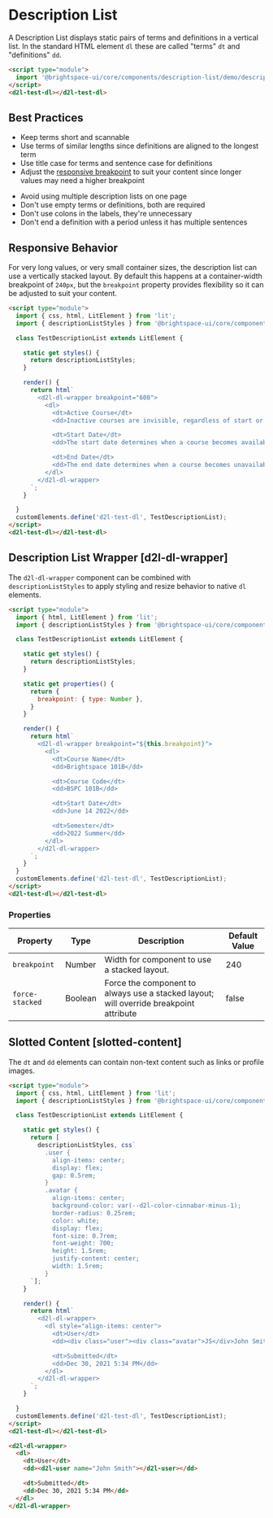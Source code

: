 # Description List
A Description List displays static pairs of terms and definitions in a vertical list. In the standard HTML element `dl` these are called "terms" `dt` and "definitions" `dd`.

<!-- docs: demo -->
```html
<script type="module">
  import '@brightspace-ui/core/components/description-list/demo/description-list-test.js';
</script>
<d2l-test-dl></d2l-test-dl>
```

## Best Practices

<!-- docs: start best practices -->
<!-- docs: start dos -->
* Keep terms short and scannable
* Use terms of similar lengths since definitions are aligned to the longest term
* Use title case for terms and sentence case for definitions
* Adjust the [responsive breakpoint](#responsive-behavior) to suit your content since longer values may need a higher breakpoint
<!-- docs: end dos -->

<!-- docs: start donts -->
* Avoid using multiple description lists on one page
* Don't use empty terms or definitions, both are required
* Don't use colons in the labels, they're unnecessary
* Don't end a definition with a period unless it has multiple sentences
<!-- docs: end donts -->
<!-- docs: end best practices -->

## Responsive Behavior
For very long values, or very small container sizes, the description list can use a vertically stacked layout. By default this happens at a container-width breakpoint of `240px`, but the `breakpoint` property provides flexibility so it can be adjusted to suit your content.

<!-- docs: demo -->
```html
<script type="module">
  import { css, html, LitElement } from 'lit';
  import { descriptionListStyles } from '@brightspace-ui/core/components/description-list/description-list-wrapper.js';

  class TestDescriptionList extends LitElement {

    static get styles() {
      return descriptionListStyles;
    }

    render() {
      return html`
        <d2l-dl-wrapper breakpoint="600">
          <dl>
            <dt>Active Course</dt>
            <dd>Inactive courses are invisible, regardless of start or end dates unless the user’s role has the permission "Can View Inactive Courses"</dd>

            <dt>Start Date</dt>
            <dd>The start date determines when a course becomes available to learners. Users with the "Can View Course Before Start Date" permission are excluded from this restriction.</dd>

            <dt>End Date</dt>
            <dd>The end date determines when a course becomes unavailable to learners. Users with the "Can View Course After End Date" permission are excluded from this restriction.</dd>
          </dl>
        </d2l-dl-wrapper>
      `;
    }

  }
  customElements.define('d2l-test-dl', TestDescriptionList);
</script>
<d2l-test-dl></d2l-test-dl>
```

## Description List Wrapper [d2l-dl-wrapper]

The `d2l-dl-wrapper` component can be combined with `descriptionListStyles` to apply styling and resize behavior to native `dl` elements.

<!-- docs: demo code properties name:d2l-test-dl display:block -->
```html
<script type="module">
  import { html, LitElement } from 'lit';
  import { descriptionListStyles } from '@brightspace-ui/core/components/description-list/description-list-wrapper.js';

  class TestDescriptionList extends LitElement {

    static get styles() {
      return descriptionListStyles;
    }

    static get properties() {
      return {
        breakpoint: { type: Number },
      }
    }

    render() {
      return html`
        <d2l-dl-wrapper breakpoint="${this.breakpoint}">
          <dl>
            <dt>Course Name</dt>
            <dd>Brightspace 101B</dd>

            <dt>Course Code</dt>
            <dd>BSPC 101B</dd>

            <dt>Start Date</dt>
            <dd>June 14 2022</dd>

            <dt>Semester</dt>
            <dd>2022 Summer</dd>
          </dl>
        </d2l-dl-wrapper>
      `;
    }
  }
  customElements.define('d2l-test-dl', TestDescriptionList);
</script>
<d2l-test-dl></d2l-test-dl>
```

<!-- docs: start hidden content -->
### Properties

| Property | Type | Description | Default Value
|---|---|---|---|
| `breakpoint` | Number | Width for component to use a stacked layout. | 240 |
| `force-stacked` | Boolean | Force the component to always use a stacked layout; will override breakpoint attribute | false |

<!-- docs: end hidden content -->

## Slotted Content [slotted-content]
The `dt` and `dd` elements can contain non-text content such as links or profile images.

<!-- docs: demo -->
```html
<script type="module">
  import { css, html, LitElement } from 'lit';
  import { descriptionListStyles } from '@brightspace-ui/core/components/description-list/description-list-wrapper.js';

  class TestDescriptionList extends LitElement {

    static get styles() {
      return [
        descriptionListStyles, css`
          .user {
            align-items: center;
            display: flex;
            gap: 0.5rem;
          }
          .avatar {
            align-items: center;
            background-color: var(--d2l-color-cinnabar-minus-1);
            border-radius: 0.25rem;
            color: white;
            display: flex;
            font-size: 0.7rem;
            font-weight: 700;
            height: 1.5rem;
            justify-content: center;
            width: 1.5rem;
          }
      `];
    }

    render() {
      return html`
        <d2l-dl-wrapper>
          <dl style="align-items: center">
            <dt>User</dt>
            <dd><div class="user"><div class="avatar">JS</div>John Smith</div></dd>

            <dt>Submitted</dt>
            <dd>Dec 30, 2021 5:34 PM</dd>
          </dl>
        </d2l-dl-wrapper>
      `;
    }

  }
  customElements.define('d2l-test-dl', TestDescriptionList);
</script>
<d2l-test-dl></d2l-test-dl>
```

```html
<d2l-dl-wrapper>
  <dl>
    <dt>User</dt>
    <dd><d2l-user name="John Smith"></d2l-user></dd>

    <dt>Submitted</dt>
    <dd>Dec 30, 2021 5:34 PM</dd>
  </dl>
</d2l-dl-wrapper>
```
